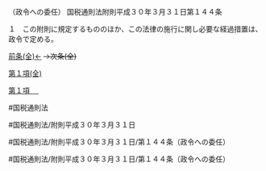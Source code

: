 （政令への委任）
国税通則法附則平成３０年３月３１日第１４４条

１　この附則に規定するもののほか、この法律の施行に関し必要な経過措置は、政令で定める。

[前条(全)←](国税通則法＿＿＿＿附則平成３０年３月３１日第１４３条_.md)  ~~→次条(全)~~

[第１項(全)](国税通則法＿＿＿＿附則平成３０年３月３１日第１４４条第１項_.md)  

[第１項 　 ](国税通則法＿＿＿＿附則平成３０年３月３１日第１４４条第１項.md)  

#国税通則法

#国税通則法/附則平成３０年３月３１日

#国税通則法/附則平成３０年３月３１日/第１４４条（政令への委任）

#国税通則法/附則平成３０年３月３１日/第１４４条（政令への委任）

